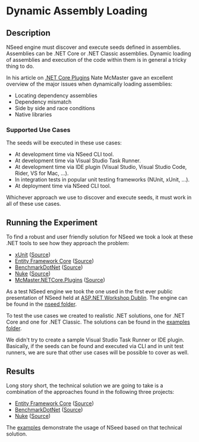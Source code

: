 # Dynamic Assembly Loading

## Description

NSeed engine must discover and execute seeds defined in assemblies. Assemblies can be .NET Core or .NET Classic assemblies. Dynamic loading of assemblies and execution of the code within them is in general a tricky thing to do.

In his article on [.NET Core Plugins](https://natemcmaster.com/blog/2018/07/25/netcore-plugins/) Nate McMaster gave an excellent overview of the major issues when dynamically loading assemblies:

- Locating dependency assemblies
- Dependency mismatch
- Side by side and race conditions
- Native libraries

### Supported Use Cases

The seeds will be executed in these use cases:

- At development time via NSeed CLI tool.
- At development time via Visual Studio Task Runner.
- At development time via IDE plugin (Visual Studio, Visual Studio Code, Rider, VS for Mac, ...).
- In integration tests in popular unit testing frameworks (NUnit, xUnit, ...).
- At deployment time via NSeed CLI tool.

Whichever approach we use to discover and execute seeds, it must work in all of these use cases.

## Running the Experiment

To find a robust and user friendly solution for NSeed we took a look at these .NET tools to see how they approach the problem:

- [xUnit](https://xunit.net/) ([Source](https://github.com/xunit/xunit))
- [Entity Framework Core](https://docs.microsoft.com/en-us/ef/core/) ([Source](https://github.com/aspnet/EntityFrameworkCore))
- [BenchmarkDotNet](https://benchmarkdotnet.org/index.html) ([Source](https://github.com/dotnet/BenchmarkDotNet))
- [Nuke](https://nuke.build/) ([Source](https://github.com/nuke-build/nuke))
- [McMaster.NETCore.Plugins](https://natemcmaster.com/blog/2018/07/25/netcore-plugins/) ([Source](https://github.com/natemcmaster/DotNetCorePlugins))

As a test NSeed engine we took the one used in the first ever public presentation of NSeed held at [ASP.NET Workshop Dublin](https://www.meetup.com/ASP-NET-Workshop-Dublin/events/250802338/).
The engine can be found in the [nseed folder](nseed).

To test the use cases we created to realistic .NET solutions, one for .NET Core and one for .NET Classic.
The solutions can be found in the [examples folder](examples).

We didn't try to create a sample Visual Studio Task Runner or IDE plugin.
Basically, if the seeds can be found and executed via CLI and in unit test runners, we are sure that other use cases will be possible to cover as well.

## Results

Long story short, the technical solution we are going to take is a combination of the approaches found in the following three projects:

- [Entity Framework Core](https://docs.microsoft.com/en-us/ef/core/) ([Source](https://github.com/aspnet/EntityFrameworkCore))
- [BenchmarkDotNet](https://benchmarkdotnet.org/index.html) ([Source](https://github.com/dotnet/BenchmarkDotNet))
- [Nuke](https://nuke.build/) ([Source](https://github.com/nuke-build/nuke))

The [examples](examples) demonstrate the usage of NSeed based on that technical solution.